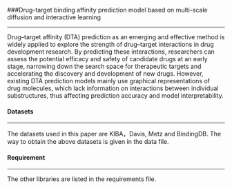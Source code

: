 ###Drug-target binding affinity prediction model based on multi-scale diffusion and interactive learning

-----------

Drug–target affinity (DTA) prediction as an emerging and effective method is widely applied to explore the strength of drug–target interactions in drug development research. By predicting these interactions, researchers can assess the potential efficacy and safety of candidate drugs at an early stage, narrowing down the search space for therapeutic targets and accelerating the discovery and development of new drugs. However, existing DTA prediction models mainly use graphical representations of drug molecules, which lack information on interactions between individual substructures, thus affecting prediction accuracy and model interpretability. 

#### Datasets

----------

The datasets used in this paper are KIBA，Davis, Metz and BindingDB. The way to obtain the above datasets is given in the data file.

#### Requirement

-------------------

The other libraries are listed in the requirements file.


